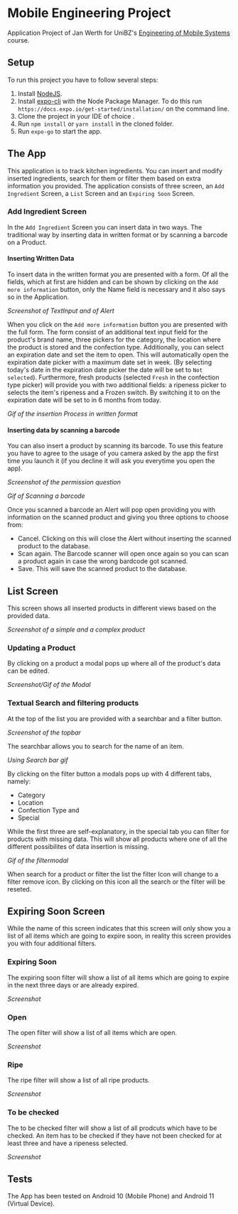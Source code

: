 # Mobile Engineering Project
Application Project of Jan Werth for UniBZ's [Engineering of Mobile Systems](https://github.com/rrobbes/EngineeringOfMobileSystemsV2) course.

## Setup
To run this project you have to follow several steps:

  1. Install [NodeJS](https://nodejs.org/en/).
  2. Install [expo-cli](https://docs.expo.io/get-started/installation/) with the Node Package Manager. To do this run `https://docs.expo.io/get-started/installation/` on the command line.
  3. Clone the project in your IDE of choice .
  4. Run `npm install` or `yarn install` in the cloned folder.
  5. Run `expo-go` to start the app.

## The App
This application is to track kitchen ingredients. You can insert and modify inserted ingredients, search for them or filter them based on extra information you provided. The application consists of three screen, an `Add Ingredient` Screen, a `List` Screen and an `Expiring Soon` Screen.

### Add Ingredient Screen 
In the `Add Ingredient` Screen you can insert data in two ways. The traditional way by inserting data in written format or by scanning a barcode on a Product.

#### Inserting Written Data
To insert data in the written format you are presented with a form. Of all the fields, which at first are hidden and can be shown by clicking on the `Add more information` button, only the Name field is necessary and it also says so in the Application. 

*Screenshot of TextInput and of Alert*

When you click on the `Add more information` button you are presented with the full form. The form consist of an additional text input field for the product's brand name, three pickers for the category, the location where the product is stored and the confection type. Additionally, you can select an expiration date and set the item to open. This will automatically open the expiration date picker with a maximum date set in week. (By selecting today's date in the expiration date picker the date will be set to `Not selected`). Furthermore, fresh products (selected `Fresh` in the confection type picker) will provide you with two additional fields: a ripeness picker to selects the item's ripeness and a Frozen switch. By switching it to on the expiration date will be set to in 6 months from today. 

*Gif of the insertion Process in written format*

#### Inserting data by scanning a barcode

You can also insert a product by scanning its barcode. To use this feature you have to agree to the usage of you camera asked by the app the first time you launch it (if you decline it will ask you everytime you open the app).

*Screenshot of the permission question*

*Gif of Scanning a barcode*

Once you scanned a barcode an Alert will pop open providing you with information on the scanned product and giving you three options to choose from:
  - Cancel. Clicking on this will close the Alert without inserting the scanned product to the database.
  - Scan again. The Barcode scanner will open once again so you can scan a product again in case the wrong bardcode got scanned.
  - Save. This will save the scanned product to the database. 

## List Screen
This screen shows all inserted products in different views based on the provided data.

*Screenshot of a simple and a complex product*

### Updating a Product
By clicking on a product a modal pops up where all of the product's data can be edited.

*Screenshot/Gif of the Modal*

### Textual Search and filtering products
At the top of the list you are provided with a searchbar and a filter button.

*Screenshot of the topbar*

The searchbar allows you to search for the name of an item.

*Using Search bar gif*

By clicking on the filter button a modals pops up with 4 different tabs, namely:
  - Category
  - Location
  - Confection Type     and
  - Special

While the first three are self-explanatory, in the special tab you can filter for products with missing data. This will show all products where one of all the different possibilites of data insertion is missing.

*Gif of the filtermodal*

When search for a product or filter the list the filter Icon will change to a filter remove icon. By clicking on this icon all the search or the filter will be reseted.

## Expiring Soon Screen
While the name of this screen indicates that this screen will only show you a list of all items which are going to expire soon, in reality this screen provides you with four additional filters.

### Expiring Soon
The expiring soon filter will show a list of all items which are going to expire in the next three days or are already expired.

*Screenshot*

### Open
The open filter will show a list of all items which are open. 

*Screenshot*

### Ripe
The ripe filter will show a list of all ripe products. 

*Screenshot*

### To be checked
The to be checked filter will show a list of all prodcuts which have to be checked. An item has to be checked if they have not been checked for at least three and have a ripeness selected.

*Screenshot*

## Tests
The App has been tested on Android 10 (Mobile Phone) and Android 11 (Virtual Device).
